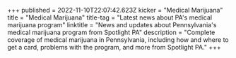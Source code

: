 +++
published = 2022-11-10T22:07:42.623Z
kicker = "Medical Marijuana"
title = "Medical Marijuana"
title-tag = "Latest news about PA's medical marijuana program"
linktitle = "News and updates about Pennsylvania's medical marijuana program from Spotlight PA"
description = "Complete coverage of medical marijuana in Pennsylvania, including how and where to get a card, problems with the program, and more from Spotlight PA."
+++
